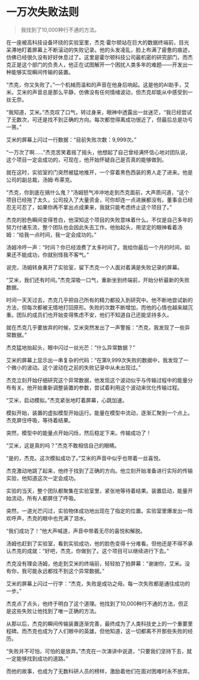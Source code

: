 # 一万次失败法则
> 我找到了10,000种行不通的方法。

在一座被高科技设备环绕的实验室里，杰克·霍尔顿站在巨大的数据终端前，目光呆滞地盯着屏幕上不断滚动的失败记录。他的头发凌乱，脸上布满了疲惫的痕迹，仿佛已经很久没有好好休息过了。这里是霍尔顿科技公司最机密的研究部门，而杰克正是这个部门的负责人，他正在试图解开一个困扰人类多年的难题——开发出一种能够实现瞬间传输的装置。

“杰克，你又失败了。”一个机械而温和的声音在他身后响起。这是他的AI助手，艾米。艾米的声音总是那么平静，仿佛没有任何情绪波动，但杰克却能从中感受到一丝无奈。

“我知道，艾米。”杰克叹了口气，转过身来，眼神中透露出一丝迷茫，“我已经尝试了无数次，可还是找不到正确的方向。每次都觉得离成功很近了，但最后总是功亏一篑。”

艾米的屏幕上闪过一行数据：“目前失败次数：9,999次。”

“一万次了啊……”杰克苦笑着摇了摇头，他想起了自己曾经满怀信心地对团队说，这个项目一定会成功的，可现在，他开始怀疑自己是否真的能够做到。

就在这时，实验室的门突然被猛地推开，一个穿着黑色西装的男人走了进来。他是公司的副总裁，汤姆·布莱克。

“杰克，你到底在搞什么鬼？”汤姆怒气冲冲地走到杰克面前，大声质问道，“这个项目已经拖了太久，公司投入了大量资金，可你却连一点进展都没有。董事会已经忍无可忍了，如果你再不拿出点成果来，我就只能考虑终止这个项目了。”

杰克的脸色瞬间变得苍白，他深知这个项目的失败意味着什么。不仅是自己多年的努力付诸东流，整个团队也会因此失去工作。他抬起头，用坚定的眼神看着汤姆：“给我一点时间，我一定会成功的。”

汤姆冷哼一声：“时间？你已经浪费了太多时间了。我给你最后一个月的时间，如果还不能成功，你就别怪我不客气。”

说完，汤姆转身离开了实验室，留下杰克一个人面对着满是失败记录的屏幕。

“艾米，我们还有时间。”杰克深吸一口气，重新坐到终端前，开始分析最新的失败数据。

时间一天天过去，杰克几乎把自己所有的精力都投入到研究中。他不断地尝试新的方法，但每次都被无情地打回原形。失败的次数不断增加，而他的心情也越来越沉重。团队的成员们也开始变得焦虑不安，他们不知道自己还能坚持多久。

就在杰克几乎要放弃的时候，艾米突然发出了一声警报：“杰克，我发现了一些异常数据。”

杰克猛地抬起头，眼中闪过一丝光芒：“什么异常数据？”

艾米的屏幕上显示出一串复杂的代码：“在第9,999次失败的数据中，我发现了一个微小的波动。这个波动在之前的失败记录中从未出现过。”

杰克立刻开始仔细研究这个异常数据，他发现这个波动似乎与传输过程中的能量分布有关。他开始重新调整装置的参数，尝试着利用这个波动来优化传输过程。

“艾米，启动模拟。”杰克紧张地盯着屏幕，心跳加速。

模拟开始，装置的虚拟模型开始运行。能量在模型中流动，逐渐汇聚到一个点上。杰克屏住呼吸，等待着结果。

突然，模型中的能量点开始闪烁，然后稳定下来。传输成功了！

“艾米，这是真的吗？”杰克不敢相信自己的眼睛。

“是的，杰克。这次模拟成功了。”艾米的声音中似乎也带着一丝喜悦。

杰克激动地跳了起来，他终于找到了正确的方向。他立刻开始准备进行实际的传输实验，他知道这次一定会成功。

实验的当天，整个团队都聚集在实验室里，紧张地等待着结果。装置启动，能量开始流动，所有人都屏住了呼吸。

突然，一道光芒闪过，实验物体成功地出现在了指定的位置。实验室里爆发出一阵欢呼声，杰克的眼中也充满了泪水。

“我们成功了！”他大声喊道，声音中带着无尽的喜悦和解脱。

汤姆也赶到了实验室，看到实验成功，他的脸色变得十分难看。但他还是不得不承认杰克的成就：“好吧，杰克，你做到了。这个项目可以继续进行下去。”

杰克没有理会汤姆，他走到艾米的终端前，轻轻拍了拍屏幕：“谢谢你，艾米。没有你，我可能永远都找不到这个异常数据。”

艾米的屏幕上闪过一行字：“杰克，失败是成功之母。每一次失败都是通往成功的一步。”

杰克点了点头，他终于明白了这个道理。他找到了10,000种行不通的方法，但正是这些失败让他找到了唯一正确的方法。

从那以后，杰克的瞬间传输装置逐渐完善，最终成为了人类科技史上的一个重要里程碑。而杰克也成为了人们眼中的英雄，但他知道，这一切都离不开那些失败的经历。

“失败并不可怕，可怕的是放弃。”杰克在一次演讲中说道，“只要我们坚持下去，就一定能够找到成功的道路。”

而他的故事，也成为了无数科研人员的榜样，激励着他们在面对困难时永不放弃。
